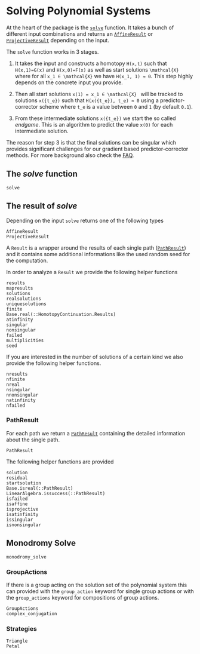 # Solving Polynomial Systems

At the heart of the package is the [`solve`](@ref) function. It takes
a bunch of different input combinations and returns an [`AffineResult`](@ref) or [`ProjectiveResult`](@ref) depending on the input.

The `solve` function works in 3 stages.

1) It takes the input and constructs a homotopy ``H(x,t)`` such that ``H(x,1)=G(x)`` and ``H(x,0)=F(x)`` as well as start solutions ``\mathcal{X}`` where for all ``x_1 ∈ \mathcal{X}`` we have ``H(x_1, 1) ≈ 0``. This step highly depends on the concrete input you provide.

2) Then all start solutions ``x(1) = x_1 ∈ \mathcal{X} `` will be tracked to solutions ``x({t_e})`` such that ``H(x({t_e}), t_e) ≈ 0`` using a predictor-corrector scheme where ``t_e`` is a value between ``0`` and ``1`` (by default ``0.1``).

3) From these intermediate solutions ``x({t_e})`` we start the so called *endgame*. This is an algorithm to predict the value ``x(0)`` for each intermediate solution.

The reason for step 3 is that the final solutions can be singular which provides significant challenges for our gradient based predictor-corrector methods. For more background also check the [FAQ](http://localhost:1313/faq/).

## The *solve* function
```@docs
solve
```

## The result of *solve*

Depending on the input `solve` returns one of the following types
```@docs
AffineResult
ProjectiveResult
```
A `Result` is a wrapper around the results of each single path ([`PathResult`](@ref)) and it contains some additional informations like
the used random seed for the computation.

In order to analyze a `Result` we provide the following helper functions
```@docs
results
mapresults
solutions
realsolutions
uniquesolutions
finite
Base.real(::HomotopyContinuation.Results)
atinfinity
singular
nonsingular
failed
multiplicities
seed
```

If you are interested in the number of solutions of a certain kind we
also provide the following helper functions.
```@docs
nresults
nfinite
nreal
nsingular
nnonsingular
natinfinity
nfailed
```

### PathResult
For each path we return a [`PathResult`](@ref) containing the detailed information about
the single path.
```@docs
PathResult
```

The following helper functions are provided
```@docs
solution
residual
startsolution
Base.isreal(::PathResult)
LinearAlgebra.issuccess(::PathResult)
isfailed
isaffine
isprojective
isatinfinity
issingular
isnonsingular
```


## Monodromy Solve

```@docs
monodromy_solve
```
### GroupActions

If there is a group acting on the solution set of the polynomial system this can provided with the `group_action` keyword for single group actions or with the `group_actions` keyword for compositions
of group actions.

```@docs
GroupActions
complex_conjugation
```

### Strategies
```@docs
Triangle
Petal
```
